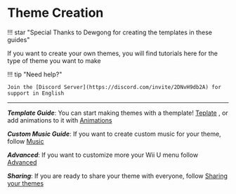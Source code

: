 # Theme Creation

!!! star "Special Thanks to Dewgong for creating the templates in these guides"

If you want to create your own themes, you will find tutorials here for the type of theme you want to make

!!! tip "Need help?"

    Join the [Discord Server](https://discord.com/invite/2DNvH9db2A) for support in English

------------------------------

***Template Guide***: You can start making themes with a themplate! [Teplate](themes/template.md) , or add animations to it with [Animations](themes/anim.md) 

***Custom Music Guide***: If you want to create custom music for your theme, follow [Music](music/index.md)

***Advanced***: If you want to customize more your Wii U menu follow [Advanced](advanced/launcher.md)

***Sharing***: If you are ready to share your theme with everyone, follow [Sharing your themes](sharing.md)